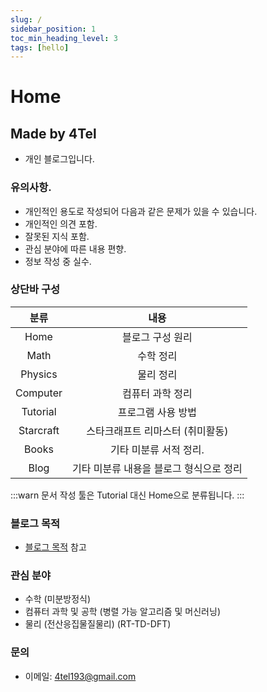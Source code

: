 ```yaml
---
slug: /
sidebar_position: 1
toc_min_heading_level: 3
tags: [hello]
---
```

# Home
## Made by 4Tel
* 개인 블로그입니다.  
### 유의사항.
* 개인적인 용도로 작성되어 다음과 같은 문제가 있을 수 있습니다.
* 개인적인 의견 포함.
* 잘못된 지식 포함.
* 관심 분야에 따른 내용 편향.
* 정보 작성 중 실수.
### 상단바 구성
|분류|내용|
|:-:|:-:|
Home | 블로그 구성 원리
Math | 수학 정리
Physics | 물리 정리
Computer | 컴퓨터 과학 정리
Tutorial | 프로그램 사용 방법
Starcraft | 스타크래프트 리마스터 (취미활동)
Books | 기타 미분류 서적 정리.
Blog | 기타 미분류 내용을 블로그 형식으로 정리

:::warn
문서 작성 툴은 Tutorial 대신 Home으로 분류됩니다.
:::

### 블로그 목적
* [블로그 목적](home/goal/goal.md) 참고
### 관심 분야
* 수학 (미분방정식)
* 컴퓨터 과학 및 공학 (병렬 가능 알고리즘 및 머신러닝)
* 물리 (전산응집물질물리) (RT-TD-DFT)
### 문의
* 이메일: 4tel193@gmail.com
